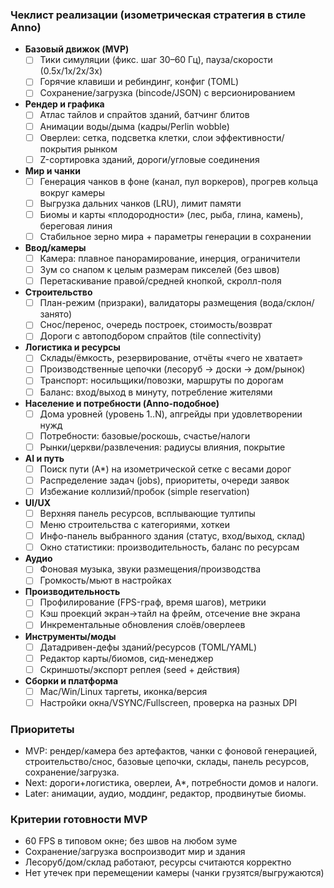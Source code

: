 ### Чеклист реализации (изометрическая стратегия в стиле Anno)

- **Базовый движок (MVP)**
  - [ ] Тики симуляции (фикс. шаг 30–60 Гц), пауза/скорости (0.5x/1x/2x/3x)
  - [ ] Горячие клавиши и ребиндинг, конфиг (TOML)
  - [ ] Сохранение/загрузка (bincode/JSON) с версионированием

- **Рендер и графика**
  - [ ] Атлас тайлов и спрайтов зданий, батчинг блитов
  - [ ] Анимации воды/дыма (кадры/Perlin wobble)
  - [ ] Оверлеи: сетка, подсветка клетки, слои эффективности/покрытия рынком
  - [ ] Z-сортировка зданий, дороги/угловые соединения

- **Мир и чанки**
  - [ ] Генерация чанков в фоне (канал, пул воркеров), прогрев кольца вокруг камеры
  - [ ] Выгрузка дальних чанков (LRU), лимит памяти
  - [ ] Биомы и карты «плодородности» (лес, рыба, глина, камень), береговая линия
  - [ ] Стабильное зерно мира + параметры генерации в сохранении

- **Ввод/камеры**
  - [ ] Камера: плавное панорамирование, инерция, ограничители
  - [ ] Зум со снапом к целым размерам пикселей (без швов)
  - [ ] Перетаскивание правой/средней кнопкой, скролл-поля

- **Строительство**
  - [ ] План-режим (призраки), валидаторы размещения (вода/склон/занято)
  - [ ] Снос/перенос, очередь построек, стоимость/возврат
  - [ ] Дороги с автоподбором спрайтов (tile connectivity)

- **Логистика и ресурсы**
  - [ ] Склады/ёмкость, резервирование, отчёты «чего не хватает»
  - [ ] Производственные цепочки (лесоруб → доски → дом/рынок)
  - [ ] Транспорт: носильщики/повозки, маршруты по дорогам
  - [ ] Баланс: вход/выход в минуту, потребление жителями

- **Население и потребности (Anno-подобное)**
  - [ ] Дома уровней (уровень 1..N), апгрейды при удовлетворении нужд
  - [ ] Потребности: базовые/роскошь, счастье/налоги
  - [ ] Рынки/церкви/развлечения: радиусы влияния, покрытие

- **AI и путь**
  - [ ] Поиск пути (A*) на изометрической сетке с весами дорог
  - [ ] Распределение задач (jobs), приоритеты, очереди заявок
  - [ ] Избежание коллизий/пробок (simple reservation)

- **UI/UX**
  - [ ] Верхняя панель ресурсов, всплывающие тултипы
  - [ ] Меню строительства с категориями, хоткеи
  - [ ] Инфо-панель выбранного здания (статус, вход/выход, склад)
  - [ ] Окно статистики: производительность, баланс по ресурсам

- **Аудио**
  - [ ] Фоновая музыка, звуки размещения/производства
  - [ ] Громкость/мьют в настройках

- **Производительность**
  - [ ] Профилирование (FPS-граф, время шагов), метрики
  - [ ] Кэш проекций экран→тайл на фрейм, отсечение вне экрана
  - [ ] Инкрементальные обновления слоёв/оверлеев

- **Инструменты/моды**
  - [ ] Датадривен-дефы зданий/ресурсов (TOML/YAML)
  - [ ] Редактор карты/биомов, сид-менеджер
  - [ ] Скриншоты/экспорт реплея (seed + действия)

- **Сборки и платформа**
  - [ ] Mac/Win/Linux таргеты, иконка/версия
  - [ ] Настройки окна/VSYNC/Fullscreen, проверка на разных DPI

### Приоритеты

- MVP: рендер/камера без артефактов, чанки с фоновой генерацией, строительство/снос, базовые цепочки, склады, панель ресурсов, сохранение/загрузка.
- Next: дороги+логистика, оверлеи, A*, потребности домов и налоги.
- Later: анимации, аудио, моддинг, редактор, продвинутые биомы.

### Критерии готовности MVP

- 60 FPS в типовом окне; без швов на любом зуме
- Сохранение/загрузка воспроизводит мир и здания
- Лесоруб/дом/склад работают, ресурсы считаются корректно
- Нет утечек при перемещении камеры (чанки грузятся/выгружаются)



